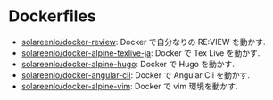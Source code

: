 # Dockerfiles
- [solareenlo/docker-review](https://github.com/solareenlo/docker-review): Docker で自分なりの RE:VIEW を動かす.
- [solareenlo/docker-alpine-texlive-ja](https://github.com/solareenlo/docker-alpine-texlive-ja): Docker で Tex Live を動かす.
- [solareenlo/docker-alpine-hugo](https://github.com/solareenlo/alpine-hugo): Docker で Hugo を動かす.
- [solareenlo/docker-angular-cli](https://github.com/solareenlo/angular-cli): Docker で Angular Cli を動かす.
- [solareenlo/docker-alpine-vim](https://github.com/solareenlo/alpine-vim): Docker で vim 環境を動かす.
